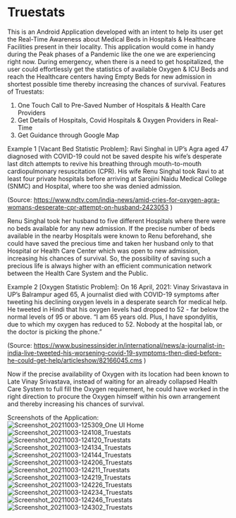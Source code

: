 # Truestats
This is an Android Application developed with an intent to help its user get the Real-Time Awareness about Medical Beds in Hospitals & Healthcare Facilities present in their locality. This application would come in handy during the Peak phases of a Pandemic like the one we are experiencing right now. During emergency, when there is a need to get hospitalized, the user could effortlessly get the statistics of available Oxygen & ICU Beds and reach the Healthcare centers having Empty Beds for new admission in shortest possible time thereby increasing the chances of survival.
Features of Truestats:
1. One Touch Call to Pre-Saved Number of Hospitals & Health Care Providers
2. Get Details of Hospitals, Covid Hospitals & Oxygen Providers in Real-Time
3. Get Guidance through Google Map

Example 1 [Vacant Bed Statistic Problem]: Ravi Singhal in UP’s Agra aged 47 diagnosed with COVID-19 could not be saved despite his wife’s desperate last ditch attempts to revive his breathing through mouth-to-mouth cardiopulmonary resuscitation (CPR). His wife Renu Singhal took Ravi to at least four private hospitals before arriving at Sarojini Naidu Medical College (SNMC) and Hospital, where too she was denied admission.

(Source: https://www.ndtv.com/india-news/amid-cries-for-oxygen-agra-womans-desperate-cpr-attempt-on-husband-2423053 )

Renu Singhal took her husband to five different Hospitals where there were no beds available for any new admission. If the precise number of beds available in the nearby Hospitals were known to Renu beforehand, she could have saved the precious time and taken her husband only to that Hospital or Health Care Center which was open to new admission, increasing his chances of survival. So, the possibility of saving such a precious life is always higher with an efficient communication network between the Health Care System and the Public.

 

Example 2 [Oxygen Statistic Problem]: On 16 April, 2021: Vinay Srivastava in UP’s Balrampur aged 65, A journalist died with COVID-19 symptoms after tweeting his declining oxygen levels in a desperate search for medical help. He tweeted in Hindi that his oxygen levels had dropped to 52 - far below the normal levels of 95 or above. “I am 65 years old. Plus, I have spondylitis, due to which my oxygen has reduced to 52. Nobody at the hospital lab, or the doctor is picking the phone.”

(Source: https://www.businessinsider.in/international/news/a-journalist-in-india-live-tweeted-his-worsening-covid-19-symptoms-then-died-before-he-could-get-help/articleshow/82166045.cms )

Now if the precise availability of Oxygen with its location had been known to Late Vinay Srivastava, instead of waiting for an already collapsed Health Care System to full fill the Oxygen requirement, he could have worked in the right direction to procure the Oxygen himself within his own arrangement and thereby increasing his chances of survival.

Screenshots of the Application:
![Screenshot_20211003-125309_One UI Home](https://user-images.githubusercontent.com/91816350/135744498-e420529f-10ca-48f9-a194-898c923742f8.jpg)
![Screenshot_20211003-124108_Truestats](https://user-images.githubusercontent.com/91816350/135744524-17f3324a-023e-46c1-aff5-ec3415bb2049.jpg)
![Screenshot_20211003-124120_Truestats](https://user-images.githubusercontent.com/91816350/135744539-a77dd898-ff17-4ca5-9ac4-7b0094251898.jpg)
![Screenshot_20211003-124134_Truestats](https://user-images.githubusercontent.com/91816350/135744540-86ebb3d0-d9fa-487f-bdf6-d59cb4a9e260.jpg)
![Screenshot_20211003-124144_Truestats](https://user-images.githubusercontent.com/91816350/135744544-081754cb-96e5-4899-b09b-442071f43bb5.jpg)
![Screenshot_20211003-124206_Truestats](https://user-images.githubusercontent.com/91816350/135744548-4c5d11ac-1c33-44f0-8077-96174d947e9a.jpg)
![Screenshot_20211003-124211_Truestats](https://user-images.githubusercontent.com/91816350/135744552-dd6b9dbd-fb87-43fd-a999-d377bc0005ce.jpg)
![Screenshot_20211003-124219_Truestats](https://user-images.githubusercontent.com/91816350/135744553-421829dd-52b3-4d96-873d-57492db34d93.jpg)
![Screenshot_20211003-124226_Truestats](https://user-images.githubusercontent.com/91816350/135744562-a5659915-61c5-4b4e-ac8a-e115990ad24b.jpg)
![Screenshot_20211003-124234_Truestats](https://user-images.githubusercontent.com/91816350/135744568-556bb214-ac4f-456d-99d9-d1e406f6a97e.jpg)
![Screenshot_20211003-124246_Truestats](https://user-images.githubusercontent.com/91816350/135744573-ea11f75c-979e-4902-989a-acfc78ce0ec5.jpg)
![Screenshot_20211003-124302_Truestats](https://user-images.githubusercontent.com/91816350/135744583-97ba4837-7f43-4446-9843-a540ae199f64.jpg)
